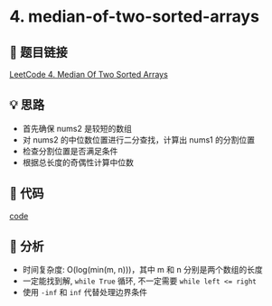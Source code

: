 # 4. median-of-two-sorted-arrays

## 🔗 题目链接

[LeetCode 4. Median Of Two Sorted Arrays](https://leetcode.com/problems/median-of-two-sorted-arrays/)

## 💡 思路

* 首先确保 nums2 是较短的数组
* 对 nums2 的中位数位置进行二分查找，计算出 nums1 的分割位置
* 检查分割位置是否满足条件
* 根据总长度的奇偶性计算中位数

## 🧩 代码

[code](../problems/4.median-of-two-sorted-arrays.py)

## 📜 分析

* 时间复杂度: O(log(min(m, n)))，其中 m 和 n 分别是两个数组的长度
* 一定能找到解,  `while True` 循环, 不一定需要 `while left <= right`
* 使用 `-inf` 和 `inf` 代替处理边界条件
